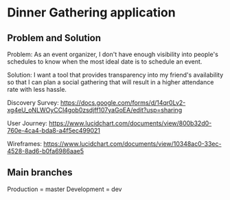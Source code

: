Dinner Gathering application
=============================

Problem and Solution
----------------------------

Problem: As an event organizer, I don't have enough visibility into people's schedules to know when the most ideal date is to schedule an event. 

Solution: I want a tool that provides transparency into my friend's availability so that I can plan a social gathering that will result in a higher attendance rate with less hassle. 

Discovery Survey: https://docs.google.com/forms/d/14qr0Lv2-xg4eU_oNLWOyCCl4gob0zsdjff107yaGoEA/edit?usp=sharing

User Journey: https://www.lucidchart.com/documents/view/800b32d0-760e-4ca4-bda8-a4f5ec499021

Wireframes: https://www.lucidchart.com/documents/view/10348ac0-33ec-4528-8ad6-b0fa6986aae5

Main branches
--------------------------

Production = master
Development = dev
